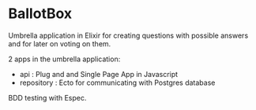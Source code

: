 # BallotBox

Umbrella application in Elixir for creating questions with possible answers
and for later on voting on them.

2 apps in the umbrella application:

* api : Plug and and Single Page App in Javascript
* repository : Ecto for communicating with Postgres database

BDD testing with Espec.
